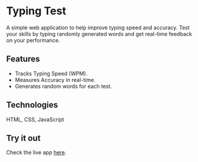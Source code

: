 # Typing Test #
A simple web application to help improve typing speed and accuracy. Test your skills by typing randomly generated words and get real-time feedback on your performance.

## Features ##
- Tracks Typing Speed (WPM).
- Measures Accuracy in real-time.
- Generates random words for each test.

## Technologies ##
HTML, CSS, JavaScript

## Try it out
Check the live app [here](https://crystal-merlin-dsouza.github.io/typing-test/).


